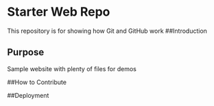 # Starter Web Repo

This repository is for showing how Git and GitHub work
##Introduction



## Purpose

Sample website with plenty of files for demos

##How to Contribute

##Deployment